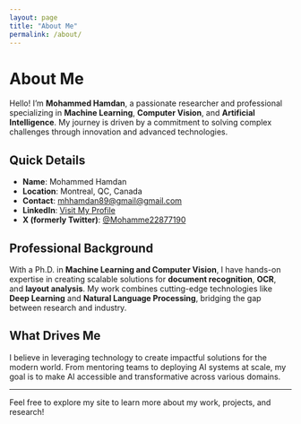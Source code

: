 ```yaml
---
layout: page
title: "About Me"
permalink: /about/
---
```


# About Me

Hello! I’m **Mohammed Hamdan**, a passionate researcher and professional specializing in **Machine Learning**, **Computer Vision**, and **Artificial Intelligence**. My journey is driven by a commitment to solving complex challenges through innovation and advanced technologies.

## Quick Details

- **Name**: Mohammed Hamdan  
- **Location**: Montreal, QC, Canada  
- **Contact**: [mhhamdan89@gmail@gmail.com](mhhamdan89@gmail.com)  
- **LinkedIn**: [Visit My Profile](https://www.linkedin.com/in/mohammed-hamdan-b4545316a/)  
- **X (formerly Twitter)**: [@Mohamme22877190](https://x.com/Mohamme22877190)  

## Professional Background

With a Ph.D. in **Machine Learning and Computer Vision**, I have hands-on expertise in creating scalable solutions for **document recognition**, **OCR**, and **layout analysis**. My work combines cutting-edge technologies like **Deep Learning** and **Natural Language Processing**, bridging the gap between research and industry.

## What Drives Me

I believe in leveraging technology to create impactful solutions for the modern world. From mentoring teams to deploying AI systems at scale, my goal is to make AI accessible and transformative across various domains.

---

Feel free to explore my site to learn more about my work, projects, and research!
